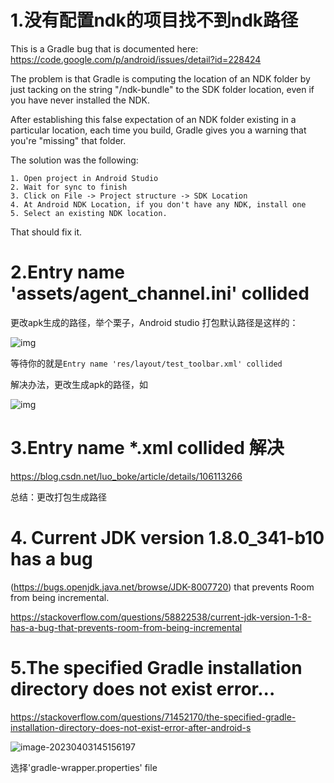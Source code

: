 # 1.没有配置ndk的项目找不到ndk路径

This is a Gradle bug that is documented here:
https://code.google.com/p/android/issues/detail?id=228424

 

The problem is that Gradle is computing the location of an NDK folder by just tacking on the string "/ndk-bundle" to the SDK folder location, even if you have never installed the NDK.

After establishing this false expectation of an NDK folder existing in a particular location, each time you build, Gradle gives you a warning that you're "missing" that folder. 

 

The solution was the following:

    1. Open project in Android Studio
    2. Wait for sync to finish
    3. Click on File -> Project structure -> SDK Location
    4. At Android NDK Location, if you don't have any NDK, install one
    5. Select an existing NDK location.

That should fix it.



# 2.Entry name 'assets/agent_channel.ini' collided



更改apk生成的路径，举个栗子，Android studio 打包默认路径是这样的：

![img](https://img-blog.csdnimg.cn/2020051409495296.png?x-oss-process=image/watermark,type_ZmFuZ3poZW5naGVpdGk,shadow_10,text_aHR0cHM6Ly9ibG9nLmNzZG4ubmV0L2x1b19ib2tl,size_16,color_FFFFFF,t_70)

等待你的就是`Entry name 'res/layout/test_toolbar.xml' collided`

解决办法，更改生成apk的路径，如

![img](https://img-blog.csdnimg.cn/20200514095235468.png?x-oss-process=image/watermark,type_ZmFuZ3poZW5naGVpdGk,shadow_10,text_aHR0cHM6Ly9ibG9nLmNzZG4ubmV0L2x1b19ib2tl,size_16,color_FFFFFF,t_70)

# 3.Entry name *.xml collided 解决

https://blog.csdn.net/luo_boke/article/details/106113266

总结：更改打包生成路径

# 4. Current JDK version 1.8.0_341-b10 has a bug

 (https://bugs.openjdk.java.net/browse/JDK-8007720) that prevents Room from being incremental. 

https://stackoverflow.com/questions/58822538/current-jdk-version-1-8-has-a-bug-that-prevents-room-from-being-incremental

# 5.The specified Gradle installation directory does not exist error...

https://stackoverflow.com/questions/71452170/the-specified-gradle-installation-directory-does-not-exist-error-after-android-s

![image-20230403145156197](E:\personal\CSLibrary\04_Android\imgs\image-20230403145156197.png)

选择'gradle-wrapper.properties' file
